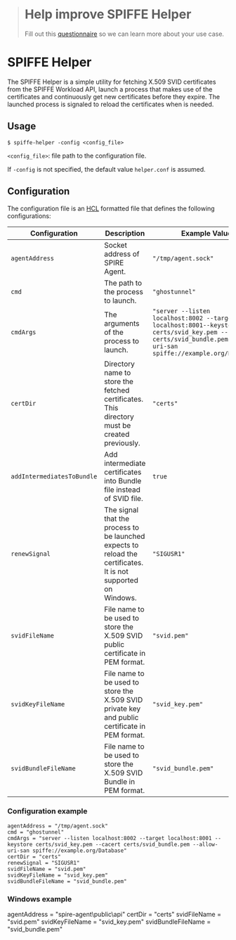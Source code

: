 > # Help improve SPIFFE Helper
>
> Fill out this [questionnaire](https://docs.google.com/forms/d/1MwHyAiLXnGuUpymwBCfBJei25lur2jaD-056L5Hp1Js) so we can learn more about your use case.

# SPIFFE Helper

The SPIFFE Helper is a simple utility for fetching X.509 SVID certificates from the SPIFFE Workload API, launch a process that makes use of the certificates and continuously get new certificates before they expire. The launched process is signaled to reload the certificates when is needed.

## Usage
`$ spiffe-helper -config <config_file>`

`<config_file>`: file path to the configuration file.

If `-config` is not specified, the default value `helper.conf` is assumed. 

## Configuration
The configuration file is an [HCL](https://github.com/hashicorp/hcl) formatted file that defines the following configurations:

 |Configuration        | Description                                                                                    | Example Value |
 |--------------------------|------------------------------------------------------------------------------------------------| ------------- |
 |`agentAddress`            | Socket address of SPIRE Agent.                                                                                 | `"/tmp/agent.sock"`                                                                                                                                                  |
 |`cmd`                     | The path to the process to launch.                                                                             | `"ghostunnel"`                                                                                                                                                       |
 |`cmdArgs`                 | The arguments of the process to launch.                                                                        | `"server --listen localhost:8002 --target localhost:8001--keystore certs/svid_key.pem --cacert certs/svid_bundle.pem --allow-uri-san spiffe://example.org/Database"` |
 |`certDir`                 | Directory name to store the fetched certificates. This directory must be created previously.                   | `"certs"`                                                                                                                                                            |
 |`addIntermediatesToBundle`| Add intermediate certificates into Bundle file instead of SVID file.                                           | `true`                                                                                                                                                            |
 |`renewSignal`             | The signal that the process to be launched expects to reload the certificates. It is not supported on Windows. | `"SIGUSR1"`                                                                                                                                                          |
 |`svidFileName`            | File name to be used to store the X.509 SVID public certificate in PEM format.                                 | `"svid.pem"`                                                                                                                                                         |
 |`svidKeyFileName`         | File name to be used to store the X.509 SVID private key and public certificate in PEM format.                 | `"svid_key.pem"`                                                                                                                                                     |
 |`svidBundleFileName`      | File name to be used to store the X.509 SVID Bundle in PEM format.                                             | `"svid_bundle.pem"`                                                                                                                                                  |

### Configuration example
```
agentAddress = "/tmp/agent.sock"
cmd = "ghostunnel"
cmdArgs = "server --listen localhost:8002 --target localhost:8001 --keystore certs/svid_key.pem --cacert certs/svid_bundle.pem --allow-uri-san spiffe://example.org/Database"
certDir = "certs"
renewSignal = "SIGUSR1"
svidFileName = "svid.pem"
svidKeyFileName = "svid_key.pem"
svidBundleFileName = "svid_bundle.pem"
```

### Windows example

agentAddress = "spire-agent\\public\\api"
certDir = "certs"
svidFileName = "svid.pem"
svidKeyFileName = "svid_key.pem"
svidBundleFileName = "svid_bundle.pem"

